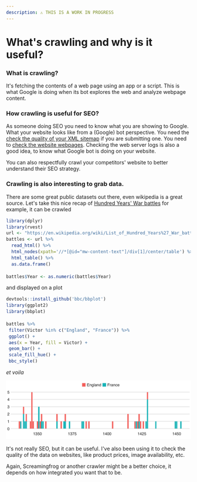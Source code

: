 ```yaml
---
description: ⚠️ THIS IS A WORK IN PROGRESS
---
```


# What's crawling and why is it useful?

### What is crawling?

It's fetching the contents of a web page using an app or a script. This is what Google is doing when its bot explores the web and analyze webpage content.

### How crawling is useful for SEO?

As someone doing SEO you need to know what you are showing to Google. What your website looks like from a \(Google\) bot perspective. You need the [check the quality of your XML sitemap](download-xml-sitemaps.md) if you are submitting one. You need to [check the website webpages](rcrawler.md). Checking the web server logs is also a good idea, to know what Google bot is doing on your website.

You can also respectfully crawl your competitors' website to better understand their SEO strategy.

### Crawling is also interesting to grab data. 

There are some great public datasets out there, even wikipedia is a great source. Let's take this nice recap of [Hundred Years' War battles](https://en.wikipedia.org/wiki/List_of_Hundred_Years%27_War_battles) for example, it can be crawled   


```r
library(dplyr)
library(rvest)
url <- "https://en.wikipedia.org/wiki/List_of_Hundred_Years%27_War_battles"
battles <- url %>%
  read_html() %>%
  html_nodes(xpath='//*[@id="mw-content-text"]/div[1]/center/table') %>%
  html_table() %>%
  as.data.frame()

battles$Year <- as.numeric(battles$Year)
```

and displayed on a plot

```r
devtools::install_github('bbc/bbplot')
library(ggplot2)
library(bbplot)

battles %>%
 filter(Victor %in% c("England", "France")) %>%
 ggplot() +
 aes(x = Year, fill = Victor) +
 geom_bar() +
 scale_fill_hue() +
 bbc_style()
```

_et voila_

![](../.gitbook/assets/rplot%20%281%29.png)

It's not really SEO, but it can be useful. I've also been using it to check the quality of the data on  websites, like product prices, image availability, etc.

Again, Screamingfrog or another crawler might be a better choice, it depends on how integrated you want that to be.

#### 



